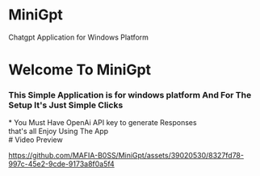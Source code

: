 # MiniGpt
Chatgpt Application for Windows Platform
<h1>Welcome To MiniGpt</h1>
<h3>This Simple Application is for windows platform And For The Setup It's Just Simple Clicks</h3>
* You Must Have OpenAi API key to generate Responses</br>
that's all Enjoy Using The App</br>
# Video Preview</br>


https://github.com/MAFIA-B0SS/MiniGpt/assets/39020530/8327fd78-997c-45e2-9cde-9173a8f0a5f4

